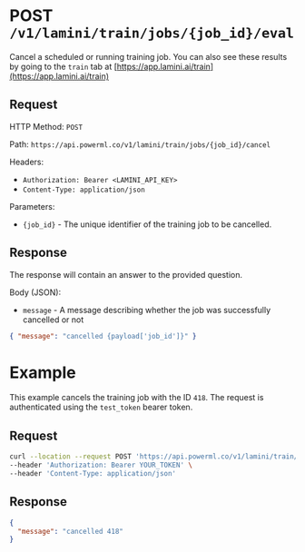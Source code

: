 # POST `/v1/lamini/train/jobs/{job_id}/eval`

Cancel a scheduled or running training job. You can also see these results by going to the `train` tab at [https://app.lamini.ai/train](https://app.lamini.ai/train)

## Request

HTTP Method: `POST`

Path: `https://api.powerml.co/v1/lamini/train/jobs/{job_id}/cancel`

Headers:

- `Authorization: Bearer <LAMINI_API_KEY>`
- `Content-Type: application/json`

Parameters:

- `{job_id}` - The unique identifier of the training job to be cancelled.

## Response

The response will contain an answer to the provided question.

Body (JSON):

- `message` - A message describing whether the job was successfully cancelled or not

```json
{ "message": "cancelled {payload['job_id']}" }
```

# Example

This example cancels the training job with the ID `418`. The request is authenticated using the `test_token` bearer token.

## Request

```bash
curl --location --request POST 'https://api.powerml.co/v1/lamini/train/jobs/418/cancel' \
--header 'Authorization: Bearer YOUR_TOKEN' \
--header 'Content-Type: application/json'
```

## Response

```json
{
  "message": "cancelled 418"
}
```

